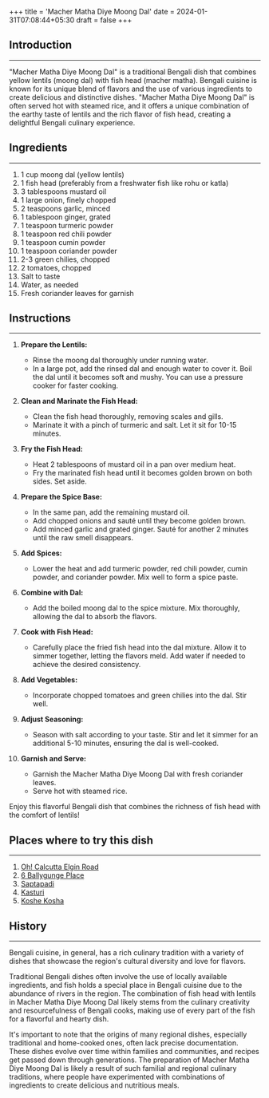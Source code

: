 +++
title = 'Macher Matha Diye Moong Dal'
date = 2024-01-31T07:08:44+05:30
draft = false
+++

## Introduction

---

"Macher Matha Diye Moong Dal" is a traditional Bengali dish that combines yellow lentils (moong dal) with fish head (macher matha). Bengali cuisine is known for its unique blend of flavors and the use of various ingredients to create delicious and distinctive dishes. "Macher Matha Diye Moong Dal" is often served hot with steamed rice, and it offers a unique combination of the earthy taste of lentils and the rich flavor of fish head, creating a delightful Bengali culinary experience.

## Ingredients

---

1. 1 cup moong dal (yellow lentils)
2. 1 fish head (preferably from a freshwater fish like rohu or katla)
3. 3 tablespoons mustard oil
4. 1 large onion, finely chopped
5. 2 teaspoons garlic, minced
6. 1 tablespoon ginger, grated
7. 1 teaspoon turmeric powder
8. 1 teaspoon red chili powder
9. 1 teaspoon cumin powder
10. 1 teaspoon coriander powder
11. 2-3 green chilies, chopped
12. 2 tomatoes, chopped
13. Salt to taste
14. Water, as needed
15. Fresh coriander leaves for garnish

## Instructions

---

1. **Prepare the Lentils:**

   - Rinse the moong dal thoroughly under running water.
   - In a large pot, add the rinsed dal and enough water to cover it. Boil the dal until it becomes soft and mushy. You can use a pressure cooker for faster cooking.

2. **Clean and Marinate the Fish Head:**

   - Clean the fish head thoroughly, removing scales and gills.
   - Marinate it with a pinch of turmeric and salt. Let it sit for 10-15 minutes.

3. **Fry the Fish Head:**

   - Heat 2 tablespoons of mustard oil in a pan over medium heat.
   - Fry the marinated fish head until it becomes golden brown on both sides. Set aside.

4. **Prepare the Spice Base:**

   - In the same pan, add the remaining mustard oil.
   - Add chopped onions and sauté until they become golden brown.
   - Add minced garlic and grated ginger. Sauté for another 2 minutes until the raw smell disappears.

5. **Add Spices:**

   - Lower the heat and add turmeric powder, red chili powder, cumin powder, and coriander powder. Mix well to form a spice paste.

6. **Combine with Dal:**

   - Add the boiled moong dal to the spice mixture. Mix thoroughly, allowing the dal to absorb the flavors.

7. **Cook with Fish Head:**

   - Carefully place the fried fish head into the dal mixture. Allow it to simmer together, letting the flavors meld. Add water if needed to achieve the desired consistency.

8. **Add Vegetables:**

   - Incorporate chopped tomatoes and green chilies into the dal. Stir well.

9. **Adjust Seasoning:**

   - Season with salt according to your taste. Stir and let it simmer for an additional 5-10 minutes, ensuring the dal is well-cooked.

10. **Garnish and Serve:**
    - Garnish the Macher Matha Diye Moong Dal with fresh coriander leaves.
    - Serve hot with steamed rice.

Enjoy this flavorful Bengali dish that combines the richness of fish head with the comfort of lentils!

## Places where to try this dish

---

1. [Oh! Calcutta Elgin Road](https://maps.app.goo.gl/M6ky7vSSNZSY45to8)
2. [6 Ballygunge Place](https://maps.app.goo.gl/Y3YqagaTTHaV2G3L6)
3. [Saptapadi](https://maps.app.goo.gl/1Hc6HCKF5Lx6fU2C9)
4. [Kasturi](https://maps.app.goo.gl/Gye4S2HAeB4YZ8cP9)
5. [Koshe Kosha](https://maps.app.goo.gl/suq6DEYS5sEWpxQt5)

## History

---

Bengali cuisine, in general, has a rich culinary tradition with a variety of dishes that showcase the region's cultural diversity and love for flavors.

Traditional Bengali dishes often involve the use of locally available ingredients, and fish holds a special place in Bengali cuisine due to the abundance of rivers in the region. The combination of fish head with lentils in Macher Matha Diye Moong Dal likely stems from the culinary creativity and resourcefulness of Bengali cooks, making use of every part of the fish for a flavorful and hearty dish.

It's important to note that the origins of many regional dishes, especially traditional and home-cooked ones, often lack precise documentation. These dishes evolve over time within families and communities, and recipes get passed down through generations. The preparation of Macher Matha Diye Moong Dal is likely a result of such familial and regional culinary traditions, where people have experimented with combinations of ingredients to create delicious and nutritious meals.
